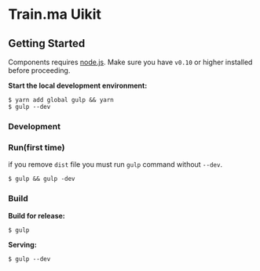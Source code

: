 # Train.ma Uikit


## Getting Started

Components requires [node.js](http://nodejs.org). Make sure you have `v0.10` or higher installed before proceeding.

**Start the local development environment:**

```
$ yarn add global gulp && yarn
$ gulp --dev
```

### Development

### Run(first time)

if you remove `dist` file you must run `gulp` command  without `--dev`.

```
$ gulp && gulp -dev
```

### Build

**Build for release:**
```
$ gulp
```

**Serving:**
```
$ gulp --dev
```
